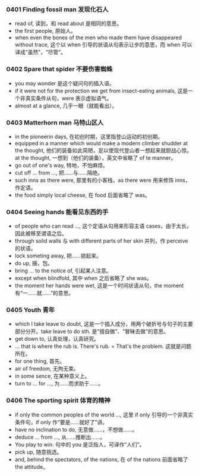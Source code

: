 ### 0401 Finding fossil man 发现化石人
* read of, 读到，和 read about 是相同的意思。
* the first people, 原始人。
* when even the bones of the men who made them have disappeared without trace, 这个以 when 引导的状语从句表示让步的意思，而 when 可以译成“虽然”，“尽管”。

### 0402 Spare that spider 不要伤害蜘蛛
* you may wonder 是这个疑问句的插入语。
* if it were not for the protection we get from insect-eating animals, 这是一个非真实条件从句，were 表示虚拟语气。
* almost at a glance, 几乎一眼（就能看出）。

### 0403 Matterhorn man 马特山区人
* in the pioneerin days, 在初创时期，这里指登山运动的初创期。
* equipped in a manner which would make a modern climber shudder at the thought, 他们的装备如此简陋，足以使现代登山者一想起来就胆战心惊。at the thought, 一想到（他们的装备），英文中省略了 of te manner。
* go out of one's way, 特地，不怕麻烦。
* cut off ... from ..., 把……与……隔绝。
* such inns as there were, 那里有的小客栈，as there were 用来修饰 inns，作定语。
* the food simply local cheese, 在 food 后面省略了 was。

### 0404 Seeing hands 能看见东西的手
* of people who can read ..., 这个定语从句用来形容主语 cases，由于太长，因此被移至谓语之后。
* through solid walls 与 with different parts of her skin 并列，作 perceive 的状语。
* lock someting away, 把……锁起来。
* do up, 捆，包。
* bring ... to the notice of, 引起某人注意。
* except when blindfold, 其中 when 之后省略了 she was。
* the moment her hands were wet, 这是一个时间状语从句，the moment 有“一……就……”的意思。

### 0405 Youth 青年
* which I take leave to doubt, 这是一个插入成分，用两个破折号与句子的主要部分分开。take leave to do sth. 是“擅自做”、“冒昧去做”的意思。
* get down to, 认真处理，认真研究。
* ... that is where the rub is. There's rub. = That's the problem. 这就是问题所在。
* for one thing, 首先。
* air of freedom, 无拘无束。
* in some sence, 在某种意义上。
* turn to ... for ..., 为……而求助于……。

### 0406 The sporting spirit 体育的精神
* if only the common peoples of the world ..., 这里 if only 引导的一个非真实条件句，if only 作“要是……就好了”讲。
* have no inclination to do, 无意做……，不想做……。
* deduce ... from ..., 从……推断出……。
* You play to win. 句中的 you 是泛指人，可译作“人们”。
* pick up, 随意挑选。
* and, behind the spectators, of the nations, 在 of the nations 前面省略了 the attitude。
